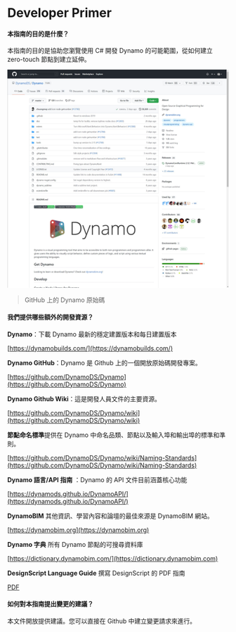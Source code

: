# Developer Primer

#### 本指南的目的是什麼？ <a href="#what-is-the-purpose-of-this-guide" id="what-is-the-purpose-of-this-guide"></a> 

本指南的目的是協助您瀏覽使用 C# 開發 Dynamo 的可能範圍，從如何建立 zero-touch 節點到建立延伸。

![Github 上的 Dynamo 原始碼](../1-introduction/images/dynamogithub.jpg)

> GitHub 上的 Dynamo 原始碼

#### 我們提供哪些額外的開發資源？<a href="#what-additional-online-resources-do-we-provide" id="what-additional-online-resources-do-we-provide"></a>

**Dynamo**：下載 Dynamo 最新的穩定建置版本和每日建置版本

[https://dynamobuilds.com/](https://dynamobuilds.com/)

**Dynamo GitHub**：Dynamo 是 Github 上的一個開放原始碼開發專案。

[https://github.com/DynamoDS/Dynamo](https://github.com/DynamoDS/Dynamo)

**Dynamo Github Wiki**：這是開發人員文件的主要資源。

[https://github.com/DynamoDS/Dynamo/wiki](https://github.com/DynamoDS/Dynamo/wiki)

**節點命名標準**提供在 Dynamo 中命名品類、節點以及輸入埠和輸出埠的標準和準則。

[https://github.com/DynamoDS/Dynamo/wiki/Naming-Standards](https://github.com/DynamoDS/Dynamo/wiki/Naming-Standards)

 **Dynamo 語言/API 指南** ：Dynamo 的 API 文件目前涵蓋核心功能

[https://dynamods.github.io/DynamoAPI/](https://dynamods.github.io/DynamoAPI/)

**DynamoBIM** 其他資訊、學習內容和論壇的最佳來源是 DynamoBIM 網站。

[https://dynamobim.org](https://dynamobim.org)

**Dynamo 字典** 所有 Dynamo 節點的可搜尋資料庫

[https://dictionary.dynamobim.com/](https://dictionary.dynamobim.com)

**DesignScript Language Guide** 撰寫 DesignScript 的 PDF 指南

[PDF](https://dynamobim.org/wp-content/uploads/forum-assets/colin-mccroneautodesk-com/07/10/Dynamo\_language\_guide\_version\_1.pdf)

#### 如何對本指南提出變更的建議？<a href="#how-can-i-suggest-changes-to-this-guide" id="how-can-i-suggest-changes-to-this-guide"></a>

本文件開放提供建議。您可以直接在 Github 中建立變更請求來進行。
